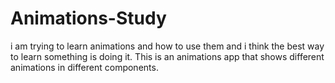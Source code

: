 # Animations-Study
i am trying to learn animations and how to use them and i think the best way to learn something is doing it. This is an animations app that shows different animations in different components.
